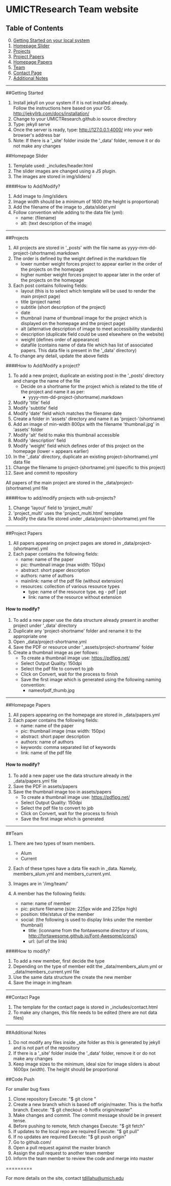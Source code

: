UMICTResearch Team website
====================

## Table of Contents
0. [Getting Started on your local system](#getting-started)
1. [Homepage Slider](#homepage-slider)
2. [Projects](#projects)
3. [Project Papers](#project-papers)
4. [Homepage Papers](#homepage-papers)
5. [Team](#team)
6. [Contact Page](#contact-page)
7. [Additional Notes](#additional-notes)

---
##Getting Started
1. Install jekyll on your system if it is not installed already.  
    Follow the instructions here based on your OS: http://jekyllrb.com/docs/installation/
2. Change to your UMICTResearch.github.io source directory
3. Type: jekyll serve
4. Once the server is ready, type: http://127.0.0.1:4000/ into your web browser's address bar
5. Note: If there is a '_site' folder inside the '_data' folder, remove it or do not make any changes

##Homepage Slider
1. Template used: _includes/header.html
2. The slider images are changed using a JS plugin.
3. The images are stored in img/sliders/

####How to Add/Modify?
1. Add image to /img/sliders
2. Image width should be a minimum of 1600 (the height is proportional)
3. Add the filename of the image to _data/slider.yml
4. Follow convention while adding to the data file (yml):
    - name: (filename)
    - alt: (text description of the image) 

---

##Projects
1. All projects are stored in '_posts' with the file name as yyyy-mm-dd-project-(shortname).markdown
2. The order is defined by the weight defined in the markdown file
    - lower number weight forces project to appear earlier in the order of the projects on the homepage
    - higher number weight forces project to appear later in the order of the projects on the homepage
3. Each post contains following fields:
    - layout (this is to select which template will be used to render the main project page)
    - title (project name)
    - subtitle (short description of the project)
    - date
    - thumbnail (name of thumbnail image for the project which is displayed on the homepage and the project page)
    - alt (alternative description of image to meet accessibility standards)
    - description (duplicate field could be used elsewhere on the website)
    - weight (defines order of appearance)
    - datafile (contains name of data file which has list of associated papers. This data file is present in the '_data' directory)
4. To change any detail, update the above fields

####How to Add/Modify a project?
1. To add a new project, duplicate an existing post in the '_posts' directory and change the name of the file
    - Decide on a shortname for the project which is related to the title of the project and name it as per:
        - yyyy-mm-dd-project-(shortname).markdown
2. Modify 'title' field
3. Modify 'subtitle' field
4. Modify 'date' field which matches the filename date
5. Create a folder in 'assets' directory and name it as 'project-'(shortname)
6. Add an image of min-width 800px with the filename 'thumbnail.jpg' in 'assets' folder
7. Modify 'alt' field to make this thumbnail accessible
8. Modify 'description' field
9. Modify 'weight' field which defines order of this project on the homepage (lower = appears earlier)
10. In the '_data' directory, duplicate an existing project-(shortname).yml data file
11. Change the filename to project-(shortname).yml (specific to this project)
12. Save and commit to repository

All papers of the main project are stored in the _data/project-(shortname).yml file

####How to add/modify projects with sub-projects?
1. Change 'layout' field to 'project_multi'
2. 'project_multi' uses the 'project_multi.html' template
3. Modify the data file stored under _data/project-(shortname).yml file

---

##Project Papers
1. All papers appearing on project pages are stored in _data/project-(shortname).yml
2. Each paper contains the following fields:
    - name: name of the paper
    - pic: thumbnail image (max width: 150px)
    - abstract: short paper description
    - authors: name of authors
    - mainlink: name of the pdf file (without extension)
    - resources: collection of various resource types
        - type: name of the resource type. eg - pdf | ppt
        - link: name of the resource without extension
    
#### How to modify?
1. To add a new paper use the data structure already present in another project under '_data' directory
2. Duplicate any 'project-shortname' folder and rename it to the appropriate one 
3. Open _data/project-shortname.yml
4. Save the PDF or resource under '_assets/project-shortname' folder
5. Create a thumbnail image as per follows:
    - To create a thumbnail image use: https://pdfjpg.net/
    - Select Output Quality: 150dpi
    - Select the pdf file to convert to jpb
    - Click on Convert, wait for the process to finish
    - Save the first image which is generated using the following naming convention:
        - nameofpdf_thumb.jpg

---

##Homepage Papers
1. All papers appearing on the homepage are stored in _data/papers.yml
2. Each paper contains the following fields:
    - name: name of the paper
    - pic: thumbnail image (max width: 150px)
    - abstract: short paper description
    - authors: name of authors
    - keywords: comma separated list of keywords
    - link: name of the pdf file

#### How to modify?
1. To add a new paper use the data structure already in the _data/papers.yml file
2. Save the PDF in assets/papers
3. Save the thumbnail image too in assets/papers
    - To create a thumbnail image use: https://pdfjpg.net/
    - Select Output Quality: 150dpi
    - Select the pdf file to convert to jpb
    - Click on Convert, wait for the process to finish
    - Save the first image which is generated

---

##Team
1. There are two types of team members.
    - Alum
    - Current
2. Each of these types have a data file each in _data. Namely, members_alum.yml and members_current.yml.
3. Images are in '/img/team/'

1. A member has the following fields:
    - name: name of member
    - pic: picture filename (size: 225px wide and 225px high)
    - position: title/status of the member
    - social: (the following is used to display links under the member thumbnail)
        - title: (iconname from the fontawesome directory of icons, http://fortawesome.github.io/Font-Awesome/icons/)
        - url: (url of the link)
      
####How to modify?
1. To add a new member, first decide the type
2. Depending on the type of member edit the _data/members_alum.yml or _data/members_current.yml file
3. Use the same data structure the create the new member
4. Save the image in img/team

---

##Contact Page
1. The template for the contact page is stored in _includes/contact.html
2. To make any changes, this file needs to be edited (there are not data files)

---

##Additional Notes
1. Do not modify any files inside _site folder as this is generated by jekyll and is not part of the repository
2. If there is a '_site' folder inside the '_data' folder, remove it or do not make any changes
3. Keep image sizes to the minimum, ideal size for image sliders is about 1600px (width). The height should be proportional

##Code Push

For smaller bug fixes
1. Clone repository
Execute: "$ git clone <repo>"
2. Create a new branch which is based off origin/master. This is the hotfix branch.
Execute: "$ git checkout -b hotfix origin/master"
3. Make changes and commit. The commit message should be in present tense.
4. Before pushing to remote, fetch changes
Execute: "$ git fetch"
5. If updates to the local repo are required
Execute: "$ git pull"
6. If no updates are required
Execute: "$ git push origin"
7. Go to github.com/<repo>
8. Open a pull request against the master branch
9. Assign the pull request to another team member
10. Inform the team member to review the code and merge into master

=========

For more details on the site, contact tdillahu@umich.edu
